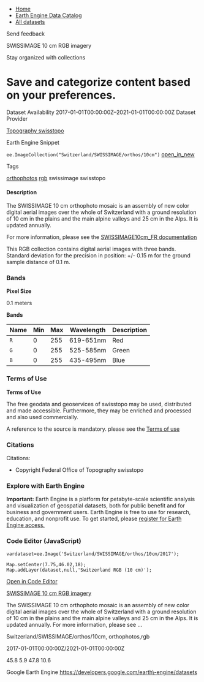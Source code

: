 



* [Home](https://developers.google.com/)
* [Earth Engine Data Catalog](https://developers.google.com/earth-engine/datasets)
* [All datasets](https://developers.google.com/earth-engine/datasets/catalog)





 
 
 Send feedback
 
 

SWISSIMAGE 10 cm RGB imagery


 
 Stay organized with collections
 

 
 Save and categorize content based on your preferences.
==============================================================================================================================








Dataset Availability
2017\-01\-01T00:00:00Z–2021\-01\-01T00:00:00Z
Dataset Provider


[Topography swisstopo](https://www.swisstopo.admin.ch/en/geodata/images/ortho/swissimage10.html)



Earth Engine Snippet


`ee.ImageCollection("Switzerland/SWISSIMAGE/orthos/10cm")` 
[open\_in\_new](https://code.earthengine.google.com/?scriptPath=Examples:Datasets/Switzerland/Switzerland_SWISSIMAGE_orthos_10cm)





Tags


[orthophotos](/earth-engine/datasets/tags/orthophotos)
[rgb](/earth-engine/datasets/tags/rgb)
swissimage
swisstopo








#### Description



The SWISSIMAGE 10 cm orthophoto mosaic is an assembly of new color digital
aerial images over the whole of Switzerland with a ground resolution of
10 cm in the plains and the main alpine valleys and 25 cm in the Alps. It
is updated annually.


For more information, please see the
[SWISSIMAGE10cm\_FR documentation](https://backend.swisstopo.admin.ch/fileservice/sdweb-docs-prod-swisstopoch-files/files/2023/11/14/a84642dc-5feb-48e5-af6b-55df4ae7a10b.pdf)


This RGB collection contains digital aerial images with three bands.
Standard deviation for the precision in position: \+/\- 0\.15 m for the ground
sample distance of 0\.1 m.





### Bands



**Pixel Size**
  
0\.1 meters



**Bands**




| Name | Min | Max | Wavelength | Description |
| --- | --- | --- | --- | --- |
| `R` | 0 | 255 | 619\-651nm | Red |
| `G` | 0 | 255 | 525\-585nm | Green |
| `B` | 0 | 255 | 435\-495nm | Blue |




### Terms of Use


**Terms of Use**


The free geodata and geoservices of swisstopo may be used, distributed and
made accessible. Furthermore, they may be enriched and processed and also
used commercially.


A reference to the source is mandatory.
please see the [Terms of use](https://www.swisstopo.admin.ch/en/terms-and-conditions)




### Citations



Citations:
* Copyright Federal Office of Topography swisstopo





### Explore with Earth Engine


**Important:** 
 Earth Engine is a platform for petabyte\-scale scientific analysis and visualization of
 geospatial datasets, both for public benefit and for business and government users.
 Earth Engine is free to use for research, education, and nonprofit use. To get started, please
 [register for Earth Engine access.](https://console.cloud.google.com/earth-engine)



### Code Editor (JavaScript)



```
vardataset=ee.Image('Switzerland/SWISSIMAGE/orthos/10cm/2017');

Map.setCenter(7.75,46.02,18);
Map.addLayer(dataset,null,'Switzerland RGB (10 cm)');
```



[Open in Code Editor](https://code.earthengine.google.com/?scriptPath=Examples:Datasets/Switzerland/Switzerland_SWISSIMAGE_orthos_10cm)


[SWISSIMAGE 10 cm RGB imagery](/earth-engine/datasets/catalog/Switzerland_SWISSIMAGE_orthos_10cm)

The SWISSIMAGE 10 cm orthophoto mosaic is an assembly of new color digital aerial images over the whole of Switzerland with a ground resolution of 10 cm in the plains and the main alpine valleys and 25 cm in the Alps. It is updated annually. For more information, please see …

 Switzerland/SWISSIMAGE/orthos/10cm,
 orthophotos,rgb

2017\-01\-01T00:00:00Z/2021\-01\-01T00:00:00Z



 45\.8 5\.9 47\.8 10\.6
 



Google Earth Engine
https://developers.google.com/earth\-engine/datasets








